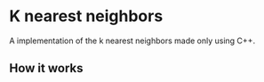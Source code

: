 # K nearest neighbors
A implementation of the k nearest neighbors made only using C++.

## How it works
